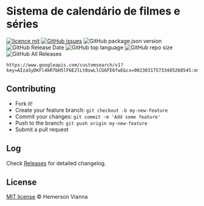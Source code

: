 # Sistema de calendário de filmes e séries

[![licence mit](https://img.shields.io/badge/license-MIT-blue.svg?style=flat-square)](http://hemersonvianna.mit-license.org/)
[![GitHub issues](https://img.shields.io/github/issues/org-victorinox/system-calendar-movies-and-series.svg)](https://github.com/org-victorinox/system-calendar-movies-and-series/issues)
![GitHub package.json version](https://img.shields.io/github/package-json/v/org-victorinox/system-calendar-movies-and-series.svg)
![GitHub Release Date](https://img.shields.io/github/release-date/org-victorinox/system-calendar-movies-and-series.svg)
![GitHub top language](https://img.shields.io/github/languages/top/org-victorinox/system-calendar-movies-and-series.svg)
![GitHub repo size](https://img.shields.io/github/repo-size/org-victorinox/system-calendar-movies-and-series.svg)
![GitHub All Releases](https://img.shields.io/github/downloads/org-victorinox/system-calendar-movies-and-series/total.svg)

```
https://www.googleapis.com/customsearch/v1?key=AIzaSyDKFl4kR7bH5lF6E2lLt0owLlCG6FE6fwE&cx=002303175733485268545:omuauf_lfve&q=movies&callback=hndlr
```

## Contributing

- Fork it!
- Create your feature branch: `git checkout -b my-new-feature`
- Commit your changes: `git commit -m 'Add some feature'`
- Push to the branch: `git push origin my-new-feature`
- Submit a pull request

## Log

Check [Releases](https://github.com/org-victorinox/system-calendar-movies-and-series/releases) for detailed changelog.

## License

[MIT license](http://hemersonvianna.mit-license.org/) © Hemerson Vianna

